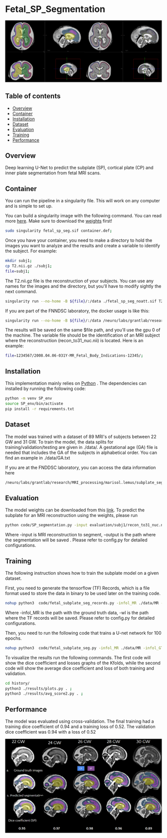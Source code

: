 # Fetal_SP_Segmentation
![](figure/sp_example.png)

## Table of contents

* [Overview](#overview)
* [Container](#container)
* [Installation](#installation)
* [Dataset](#dataset)
* [Evaluation](#evaluation)
* [Training](#training)
* [Performance](#performance)


## Overview
Deep learning U-Net to predict the subplate (SP), cortical plate (CP) and inner plate segmentation from fetal MRI scans. 

## Container

You can run the pipeline in a singularity file. This will work on any computer and is simple to set up.  

You can build a singularity image with the following command. You can read more [here](https://docs.sylabs.io/guides/3.5/user-guide/definition_files.html). Make sure to download the [weights](https://bit.ly/sp-segmentation-weights) first!

``` bash
sudo singularity fetal_sp_seg.sif container.def;
```

Once you have your container, you need to make a directory to hold the images you want to analyze and the results and create a variable to identify the subject. For example:

``` bash
mkdir subj1;
cp T2.nii.gz ./subj1;
file=subj1;
```
The T2.nii.gz file is the reconstruction of your subjects. You can use any names for the images and the directory, but you'll have to modify sightly the next command. 

``` bash
singularity run --no-home -B ${file}/:/data ./fetal_sp_seg_noatt.sif T2.nii.gz ./output 0;
``` 

If you are part of the FNNDSC laboratory, the docker usage is like this:
``` bash
singularity run --no-home -B ${file}/:/data /neuro/labs/grantlab/research/MRI_processing/marisol.lemus/subplate_seg_deep_project/code/noatt_code/fetal_sp_seg_noatt.sif recon_to31_nuc.nii ./ 0
``` 
The results will be saved on the same $file path, and you'll use the gpu 0 of the machine. The variable file should be the identification of an MRI subject where the reconstruction (recon_to31_nuc.nii) is located.  Here is an example:

``` bash
file=1234567/2008.04.06-031Y-MR_Fetal_Body_Indications-12345/;
```

## Installation

This implementation mainly relies on [Python](https://www.python.org/) . The dependencies can installed by running the following code: 
``` bash
python -m venv SP_env
source SP_env/bin/activate
pip install -r requirements.txt
``` 

## Dataset

The model was trained with a dataset of 89 MRI's of subjects between 22 GW and 31 GW. To train the model, the data splits for training/validation/testing are given in ./data/. A gestational age (GA) file is needed that includes the GA of the subjects in alphabetical order. You can find an example in ./data/GA.txt

If you are at the FNDDSC laboratory, you can access the data information here
``` bash
/neuro/labs/grantlab/research/MRI_processing/marisol.lemus/subplate_seg_deep_project/dataset/SP_data_information.csv
``` 

## Evaluation

The model weights can be downloaded from this [link](https://bit.ly/sp-segmentation-weights). To predict the subplate for an MRI reconstruction using the weights, please run

``` bash
python code/SP_segmentation.py -input evaluation/subj1/recon_to31_nuc.nii -output evaluation/subj1/ -axi ../pretrained/axi.h5 -cor ../pretrained/cor.h5 -sag ../pretrained/sag.h5;
```
Where -input is MRI reconstruction to segment, -output is the path where the segmentation will be saved . Please refer to config.py for detailed configurations.  

## Training 

The following instruction shows how to train the subplate model on a given dataset. 

First, you need to generate the tensorflow (TF) Records, which is a file format used to store the data in binary to be used later on the training code. 
``` bash
nohup python3  code/fetal_subplate_seg_records.py -infol_MR ./data/MR -infol_GT ./data/GT -wl ./tf_records/  -fe 5 -all -sm skf -fi ./data/GA  -gpu 0 -f 5 -bs 30 -fp >tf_records_noatt.out &
```
 Where -infol_MR is the path with the ground truth data, -wl is the path where the TF records will be saved.  Please refer to config.py for detailed configurations.  

 Then, you need to run the following code that trains a U-net network for 100 epochs. 

 ``` bash
nohup python3  code/fetal_subplate_seg.py -infol_MR ./data/MR -infol_GT ./data/GT -infol_rec ./tf_records -wl ./weights/ -hl ./history/ -fe 5 -all -sm skf -fi ./data/GA  -gpu 0 -f 5 -bs 30 -opt SGD -lr 0.0001 -l asymmetric_focal_tversky_loss >weights_noatt.out&
 ```
To visualize the results run the following commands. The first code will show the dice coefficient and losses graphs of the Kfolds, while the second code will show the average dice coefficient and loss of both training and validation. 

``` bash
cd history/
python3 ./results/plots.py . ;
python3 ./results/avg_score2.py . ;
```

## Performance
The model was evaluated using cross-validation. The final training had a training dice coefficient of 0.94 and a training loss of 0.52. The validation dice coefficient was 0.94 with a loss of 0.52

![](figure/predictions.png)

